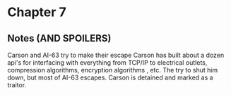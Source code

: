 # Chapter 7
## Notes (AND SPOILERS)

Carson and AI-63 try to make their escape
Carson has built about a dozen api's for interfacing with everything from TCP/IP to electrical outlets, compression algorithms, encryption algorithms , etc. The try to shut him down, but most of AI-63 escapes. Carson is detained and marked as a traitor. 
